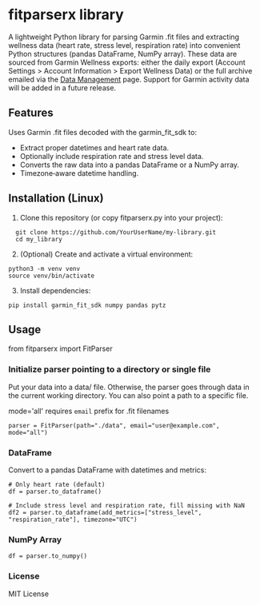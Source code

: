 # fitparserx library

A lightweight Python library for parsing Garmin .fit files and extracting wellness data (heart rate, stress level, respiration rate) into convenient Python structures (pandas DataFrame, NumPy array). These data are sourced from Garmin Wellness exports: either the daily export (Account Settings > Account Information > Export Wellness Data) or the full archive emailed via the [Data Management](https://www.garmin.com/en-US/account/datamanagement/) page. Support for Garmin activity data will be added in a future release.

## Features

Uses Garmin .fit files decoded with the garmin_fit_sdk to:
- Extract proper datetimes and heart rate data.
- Optionally include respiration rate and stress level data.
- Converts the raw data into a pandas DataFrame or a NumPy array.
- Timezone‑aware datetime handling.

## Installation (Linux)

1. Clone this repository (or copy fitparserx.py into your project):
``` 
  git clone https://github.com/YourUserName/my-library.git
  cd my_library
```

2. (Optional) Create and activate a virtual environment:
```
python3 -m venv venv
source venv/bin/activate
```
3. Install dependencies:
```
pip install garmin_fit_sdk numpy pandas pytz
```

## Usage

from fitparserx import FitParser

### Initialize parser pointing to a directory or single file
Put your data into a data/ file. Otherwise, the parser goes through
data in the current working directory. You can also point a path to a specific file.

mode='all' requires `email` prefix for .fit filenames
```
parser = FitParser(path="./data", email="user@example.com", mode="all")
```

### DataFrame
Convert to a pandas DataFrame with datetimes and metrics:
```
# Only heart rate (default)
df = parser.to_dataframe()

# Include stress level and respiration rate, fill missing with NaN
df2 = parser.to_dataframe(add_metrics=["stress_level", "respiration_rate"], timezone="UTC")
```

### NumPy Array
```
df = parser.to_numpy()
```

### License

MIT License
